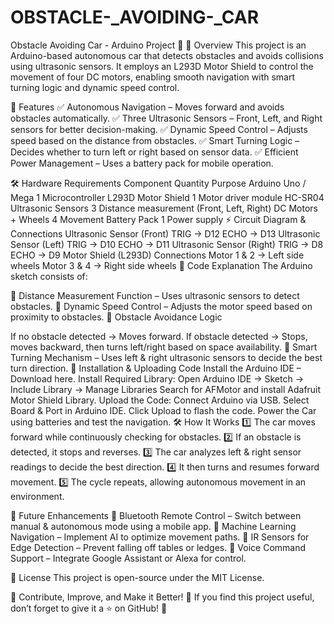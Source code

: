 # OBSTACLE-_AVOIDING-_CAR
 Obstacle Avoiding Car - Arduino Project 🤖
📌 Overview
This project is an Arduino-based autonomous car that detects obstacles and avoids collisions using ultrasonic sensors. It employs an L293D Motor Shield to control the movement of four DC motors, enabling smooth navigation with smart turning logic and dynamic speed control.

🔹 Features
✅ Autonomous Navigation – Moves forward and avoids obstacles automatically.
✅ Three Ultrasonic Sensors – Front, Left, and Right sensors for better decision-making.
✅ Dynamic Speed Control – Adjusts speed based on the distance from obstacles.
✅ Smart Turning Logic – Decides whether to turn left or right based on sensor data.
✅ Efficient Power Management – Uses a battery pack for mobile operation.

🛠 Hardware Requirements
Component	Quantity	Purpose
Arduino Uno / Mega	1	Microcontroller
L293D Motor Shield	1	Motor driver module
HC-SR04 Ultrasonic Sensors	3	Distance measurement (Front, Left, Right)
DC Motors + Wheels	4	Movement
Battery Pack	1	Power supply
⚡ Circuit Diagram & Connections
Ultrasonic Sensor (Front)
TRIG → D12
ECHO → D13
Ultrasonic Sensor (Left)
TRIG → D10
ECHO → D11
Ultrasonic Sensor (Right)
TRIG → D8
ECHO → D9
Motor Shield (L293D) Connections
Motor 1 & 2 → Left side wheels
Motor 3 & 4 → Right side wheels
📝 Code Explanation
The Arduino sketch consists of:

🔹 Distance Measurement Function – Uses ultrasonic sensors to detect obstacles.
🔹 Dynamic Speed Control – Adjusts the motor speed based on proximity to obstacles.
🔹 Obstacle Avoidance Logic

If no obstacle detected → Moves forward.
If obstacle detected → Stops, moves backward, then turns left/right based on space availability.
🔹 Smart Turning Mechanism – Uses left & right ultrasonic sensors to decide the best turn direction.
🚀 Installation & Uploading Code
Install the Arduino IDE – Download here.
Install Required Library:
Open Arduino IDE → Sketch → Include Library → Manage Libraries
Search for AFMotor and install Adafruit Motor Shield Library.
Upload the Code:
Connect Arduino via USB.
Select Board & Port in Arduino IDE.
Click Upload to flash the code.
Power the Car using batteries and test the navigation.
🛠 How It Works
1️⃣ The car moves forward while continuously checking for obstacles.
2️⃣ If an obstacle is detected, it stops and reverses.
3️⃣ The car analyzes left & right sensor readings to decide the best direction.
4️⃣ It then turns and resumes forward movement.
5️⃣ The cycle repeats, allowing autonomous movement in an environment.

🔧 Future Enhancements
🔹 Bluetooth Remote Control – Switch between manual & autonomous mode using a mobile app.
🔹 Machine Learning Navigation – Implement AI to optimize movement paths.
🔹 IR Sensors for Edge Detection – Prevent falling off tables or ledges.
🔹 Voice Command Support – Integrate Google Assistant or Alexa for control.

📜 License
This project is open-source under the MIT License.

🔹 Contribute, Improve, and Make it Better! 🌟
If you find this project useful, don’t forget to give it a ⭐ on GitHub! 🚀


